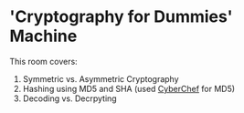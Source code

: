 # 'Cryptography for Dummies' Machine
This room covers:
  1. Symmetric vs. Asymmetric Cryptography
  2. Hashing using MD5 and SHA (used [CyberChef](https://gchq.github.io/CyberChef/#recipe=MD5()&input=aGFzaGVzIGFyZSBjb29s) for MD5)
  3. Decoding vs. Decrpyting
